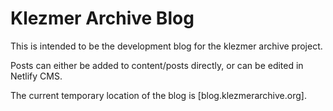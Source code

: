 Klezmer Archive Blog
====================


This is intended to be the development blog for the klezmer archive project.

Posts can either be added to content/posts directly, or can be edited in Netlify CMS.

The current temporary location of the blog is [blog.klezmerarchive.org].
